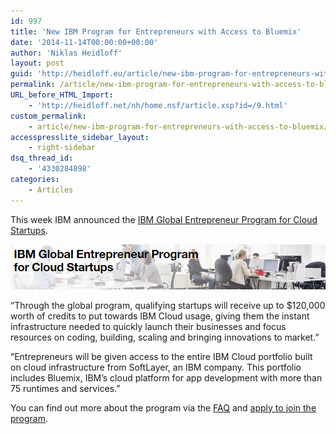 ```yaml
---
id: 997
title: 'New IBM Program for Entrepreneurs with Access to Bluemix'
date: '2014-11-14T00:00:00+00:00'
author: 'Niklas Heidloff'
layout: post
guid: 'http://heidloff.eu/article/new-ibm-program-for-entrepreneurs-with-access-to-bluemix/'
permalink: /article/new-ibm-program-for-entrepreneurs-with-access-to-bluemix/
URL_before_HTML_Import:
    - 'http://heidloff.net/nh/home.nsf/article.xsp?id=/9.html'
custom_permalink:
    - article/new-ibm-program-for-entrepreneurs-with-access-to-bluemix/
accesspresslite_sidebar_layout:
    - right-sidebar
dsq_thread_id:
    - '4330284898'
categories:
    - Articles
---
```


 This week IBM announced the [IBM Global Entrepreneur Program for Cloud Startups](https://www-03.ibm.com/press/us/en/pressrelease/45345.wss).

![image](/assets/img/2014/11/entprogram.png)

 “Through the global program, qualifying startups will receive up to $120,000 worth of credits to put towards IBM Cloud usage, giving them the instant infrastructure needed to quickly launch their businesses and focus resources on coding, building, scaling and bringing innovations to market.”

 “Entrepreneurs will be given access to the entire IBM Cloud portfolio built on cloud infrastructure from SoftLayer, an IBM company. This portfolio includes Bluemix, IBM’s cloud platform for app development with more than 75 runtimes and services.”

 You can find out more about the program via the [FAQ](http://www-01.ibm.com/software/info/ecod/cloudoffer/startup_faqs.html) and [apply to join the program](http://www-01.ibm.com/software/info/ecod/cloudoffer/startup.html).